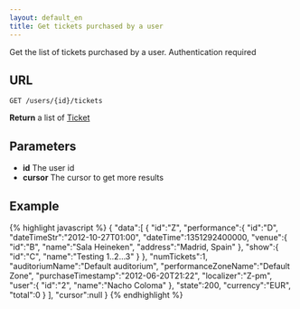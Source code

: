 ```yaml
---
layout: default_en
title: Get tickets purchased by a user
---
```


Get the list of tickets purchased by a user. <span class="tag important">Authentication required</span>

## URL

```
GET /users/{id}/tickets
```

**Return** a list of [Ticket](/datatypes#ticket)

## Parameters

* **id** The user id
* **cursor** The cursor to get more results


## Example

{% highlight javascript %}
{
   "data":[
      {
         "id":"Z",
         "performance":{
            "id":"D",
            "dateTimeStr":"2012-10-27T01:00",
            "dateTime":1351292400000,
            "venue":{
               "id":"B",
               "name":"Sala Heineken",
               "address":"Madrid, Spain"
            },
            "show":{
               "id":"C",
               "name":"Testing 1..2...3"
            }
         },
         "numTickets":1,
         "auditoriumName":"Default auditorium",
         "performanceZoneName":"Default Zone",
         "purchaseTimestamp":"2012-06-20T21:22",
         "localizer":"Z-pm",
         "user":{
            "id":"2",
            "name":"Nacho Coloma"
         },
         "state":200,
         "currency":"EUR",
         "total":0
      }
   ],
   "cursor":null
}
{% endhighlight %}
